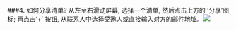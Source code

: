 ###4. 如何分享清单?
从左至右滑动屏幕, 选择一个清单, 然后点击上方的 ‘分享’图标; 再点击‘+’ 按钮, 从联系人中选择受邀人或直接输入对方的邮件地址。![](../images/image043.png)
